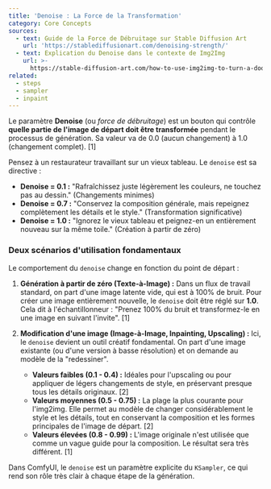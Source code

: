 ```yaml
---
title: 'Denoise : La Force de la Transformation'
category: Core Concepts
sources:
  - text: Guide de la Force de Débruitage sur Stable Diffusion Art
    url: 'https://stablediffusionart.com/denoising-strength/'
  - text: Explication du Denoise dans le contexte de Img2Img
    url: >-
      https://stable-diffusion-art.com/how-to-use-img2img-to-turn-a-doodle-into-a-masterpiece/
related:
  - steps
  - sampler
  - inpaint
---
```


Le paramètre **Denoise** (ou *force de débruitage*) est un bouton qui contrôle **quelle partie de l'image de départ doit être transformée** pendant le processus de génération. Sa valeur va de 0.0 (aucun changement) à 1.0 (changement complet). [1]

Pensez à un restaurateur travaillant sur un vieux tableau. Le `denoise` est sa directive :
- **Denoise = 0.1 :** "Rafraîchissez juste légèrement les couleurs, ne touchez pas au dessin." (Changements minimes)
- **Denoise = 0.7 :** "Conservez la composition générale, mais repeignez complètement les détails et le style." (Transformation significative)
- **Denoise = 1.0 :** "Ignorez le vieux tableau et peignez-en un entièrement nouveau sur la même toile." (Création à partir de zéro)

### Deux scénarios d'utilisation fondamentaux

Le comportement du `denoise` change en fonction du point de départ :

1.  **Génération à partir de zéro (Texte-à-Image) :**
    Dans un flux de travail standard, on part d'une image latente vide, qui est à 100% de bruit. Pour créer une image entièrement nouvelle, le `denoise` doit être réglé sur **1.0**. Cela dit à l'échantillonneur : "Prenez 100% du bruit et transformez-le en une image en suivant l'invite". [1]

2.  **Modification d'une image (Image-à-Image, Inpainting, Upscaling) :**
    Ici, le `denoise` devient un outil créatif fondamental. On part d'une image existante (ou d'une version à basse résolution) et on demande au modèle de la "redessiner".
    - **Valeurs faibles (0.1 - 0.4) :** Idéales pour l'upscaling ou pour appliquer de légers changements de style, en préservant presque tous les détails originaux. [2]
    - **Valeurs moyennes (0.5 - 0.75) :** La plage la plus courante pour l'img2img. Elle permet au modèle de changer considérablement le style et les détails, tout en conservant la composition et les formes principales de l'image de départ. [2]
    - **Valeurs élevées (0.8 - 0.99) :** L'image originale n'est utilisée que comme un vague guide pour la composition. Le résultat sera très différent. [1]

Dans ComfyUI, le `denoise` est un paramètre explicite du `KSampler`, ce qui rend son rôle très clair à chaque étape de la génération.
